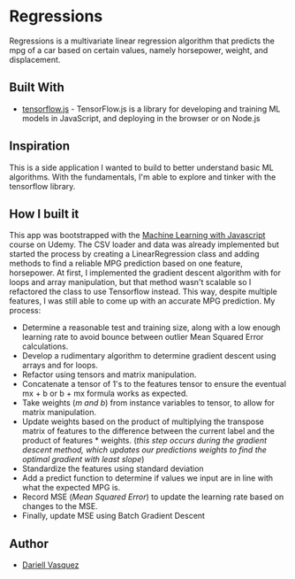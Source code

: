 # Regressions

Regressions is a multivariate linear regression algorithm that predicts the mpg of a car based on certain values, namely horsepower, weight, and displacement.

## Built With

* [tensorflow.js](https://www.tensorflow.org/js) - TensorFlow.js is a library for developing and training ML models in JavaScript, and deploying in the browser or on Node.js


## Inspiration
This is a side application I wanted to build to better understand basic ML algorithms. With the fundamentals, I'm able to explore and tinker with the tensorflow library.

## How I built it
This app was bootstrapped with the [Machine Learning with Javascript](https://www.udemy.com/machine-learning-with-javascript/learn/lecture/12279722#overview) course on Udemy. The CSV loader and data was already implemented but started the process by creating a LinearRegression class and adding methods to find a reliable MPG prediction based on one feature, horsepower. At first, I implemented the gradient descent algorithm with for loops and array manipulation, but that method wasn't scalable so I refactored the class to use Tensorflow instead. This way, despite multiple features, I was still able to come up with an accurate MPG prediction. My process:
 * Determine a reasonable test and training size, along with a low enough learning rate to avoid bounce between outlier Mean Squared Error calculations. 
 * Develop a rudimentary algorithm to determine gradient descent using arrays and for loops.
 * Refactor using tensors and matrix manipulation.
 * Concatenate a tensor of 1's to the features tensor to ensure the eventual mx + b or b + mx formula works as expected.
 * Take weights (*m and b*) from instance variables to tensor, to allow for matrix manipulation.
 * Update weights based on the product of multiplying the transpose matrix of features to the difference between the current label and the product of features * weights. (*this step occurs during the gradient descent method, which updates our predictions weights to find the optimal gradient with least slope*)
 * Standardize the features using standard deviation
 * Add a predict function to determine if values we input are in line with what the expected MPG is.
 * Record MSE (*Mean Squared Error*) to update the learning rate based on changes to the MSE.
 * Finally, update MSE using Batch Gradient Descent 

## Author

- [Dariell Vasquez](https://github.com/Dquez)